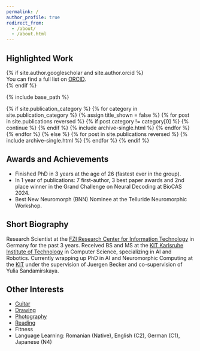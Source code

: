 ```yaml
---
permalink: /
author_profile: true
redirect_from: 
  - /about/
  - /about.html
---
```


<section id="publications" class="archive">
<h1 class="archive__title">Highlighted Work</h1>
{% if site.author.googlescholar and site.author.orcid %}
<div class="wordwrap">You can find a full list on <a href="{{site.author.orcid}}">ORCID</a>.</div>
{% endif %}

{% include base_path %}

<!-- New style rendering if publication categories are defined -->
{% if site.publication_category %}
{% for category in site.publication_category %}
{% assign title_shown = false %}
{% for post in site.publications reversed %}
{% if post.category != category[0] %}
{% continue %}
{% endif %}
{% include archive-single.html %}
{% endfor %}
{% endfor %}
{% else %}
{% for post in site.publications reversed %}
{% include archive-single.html %}
{% endfor %}
{% endif %}
</section>

<section id="awards" class="archive">
<h1 class="archive__title">Awards and Achievements</h1>
<div class="wordwrap">
<ul>
<li>Finished PhD in 3 years at the age of 26 (fastest ever in the group).</li>
<li>In 1 year of publications: 7 first-author, 3 best paper awards and 2nd place winner in the Grand Challenge on Neural Decoding at BioCAS 2024.</li>
<li>Best New Neuromorph (BNN) Nominee at the Telluride Neuromorphic Workshop.</li>
</ul>
</div>
</section>

<section id="bio" class="archive">
<h1 class="archive__title">Short Biography</h1>
<div class="wordwrap">Research Scientist at the <a href="https://www.fzi.de/en/" target="_blank" style="text-decoration: underline;">FZI Research Center for Information Technology</a> in Germany for the past 3 years. Received BS and MS at the <a href="https://www.kit.edu/english/index.php" target="_blank" style="text-decoration: underline;">KIT Karlsruhe Institute of Technology</a> in Computer Science, specializing in AI and Robotics. Currently wrapping up PhD in AI and Neuromorphic Computing at the <a href="https://www.kit.edu/english/index.php" target="_blank" style="text-decoration: underline;">KIT</a> under the supervision of Juergen Becker and co-supervision of Yulia Sandamirskaya.</div>
</section>

<section id="other-interests" class="archive">
<h1 class="archive__title">Other Interests</h1>
<div class="wordwrap">
<ul>
<li><a href="https://www.youtube.com/@alexvasi_guitar" target="_blank" style="text-decoration: underline;">Guitar</a></li>
<li><a href="https://www.artstation.com/alexvasilache" target="_blank" style="text-decoration: underline;">Drawing</a></li>
<li><a href="https://www.instagram.com/standstill_frames/" target="_blank" style="text-decoration: underline;">Photography</a></li>
<li><a href="https://www.goodreads.com/user/show/53076633-alex" target="_blank" style="text-decoration: underline;">Reading</a></li>
<li>Fitness</li>
<li>Language Learning: Romanian (Native), English (C2), German (C1), Japanese (N4)</li>
</ul>
</div>
</section>
